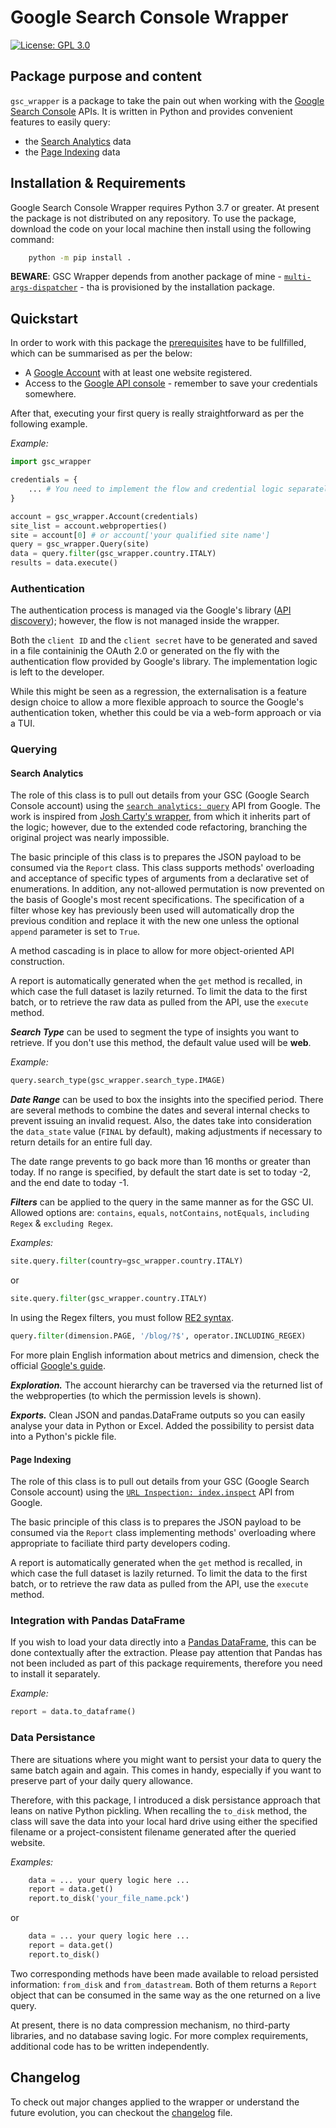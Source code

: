 # Google Search Console Wrapper

[![License: GPL 3.0](https://www.gnu.org/graphics/gplv3-127x51.png)](https://www.gnu.org/licenses/gpl-3.0.txt)


## Package purpose and content

`gsc_wrapper` is a package to take the pain out when working with the [Google Search
Console](https://support.google.com/webmasters/answer/9128668) APIs. 
It is written in Python and provides convenient features to easily query:
- the [Search Analytics](https://developers.google.com/webmaster-tools/v1/api_reference_index#Search_analytics) data
- the [Page Indexing](https://developers.google.com/webmaster-tools/v1/api_reference_index#Inspection_tools) data


## Installation & Requirements

Google Search Console Wrapper requires Python 3.7 or greater. At present the package is not distributed on any repository. 
To use the package, download the code on your local machine then install using the following command:

```bash
    python -m pip install . 
```

**BEWARE**: GSC Wrapper depends from another package of mine - [`multi-args-dispatcher`](https://github.com/andreamoro/Dispatcher) - tha is provisioned by the installation package.


## Quickstart

In order to work with this package the [prerequisites](https://developers.google.com/webmaster-tools/search-console-api-original/v3/prereqs) have to be fullfilled, which can be summarised as per the below:
- A [Google Account](https://accounts.google.com/signup/v2/webcreateaccount) with at least one website registered.
- Access to the [Google API console](https://console.cloud.google.com/apis/library/searchconsole.googleapis.com) - remember to save your credentials somewhere.

After that, executing your first query is really straightforward as per the following example.

_Example:_
```python
import gsc_wrapper

credentials = {
    ... # You need to implement the flow and credential logic separately
} 

account = gsc_wrapper.Account(credentials)
site_list = account.webproperties()
site = account[0] # or account['your qualified site name']
query = gsc_wrapper.Query(site)
data = query.filter(gsc_wrapper.country.ITALY)
results = data.execute()
```


### Authentication
The authentication process is managed via the Google's library ([API discovery](https://github.com/googleapis/google-api-python-client)); however, the flow is not managed inside the wrapper. 

Both the `client ID` and the `client secret` have to be generated and saved in a file containinig the OAuth 2.0 or generated on the fly with the authentication flow provided by Google's library. The implementation logic is left to the developer.

While this might be seen as a regression, the externalisation is a feature design choice to allow a more flexible approach to source the Google's authentication token, whether this could be via a web-form approach or via a TUI.  


### Querying

#### Search Analytics

The role of this class is to pull out details from your GSC (Google Search Console account) using the [`search analytics: query`](https://developers.google.com/webmaster-tools/v1/searchanalytics/query) API from Google. The work is inspired from [Josh Carty's wrapper](https://github.com/joshcarty/google-searchconsole), from which it inherits part of the logic; however, due to the extended code refactoring, branching the original project was nearly impossible.

The basic principle of this class is to prepares the JSON payload to be consumed via the `Report` class. This class supports methods' overloading and acceptance of specific types of arguments from a declarative set of enumerations. In addition, any not-allowed permutation is now prevented on the basis of Google's most recent specifications.
The specification of a filter whose key has previously been used will automatically drop the previous condition and replace it with the new one unless the optional `append` parameter is set to `True`.

A method cascading is in place to allow for more object-oriented API construction.

A report is automatically generated when the `get` method is recalled, in which case the full dataset is lazily returned.
To limit the data to the first batch, or to retrieve the raw data as pulled from the API, use the `execute` method.

***Search Type*** can be used to segment the type of insights you want to retrieve. If you don't use this method, the default value used will be **web**.

_Example:_
```py
query.search_type(gsc_wrapper.search_type.IMAGE)
```

***Date Range*** can be used to box the insights into the specified period. There are several methods to combine the dates and several internal checks to prevent issuing an invalid request. 
Also, the dates take into consideration the `data_state` value (`FINAL` by default), making adjustments if necessary to return details for an entire full day. 

The date range prevents to go back more than 16 months or greater than today. If no range is specified, by default the start date is set to today -2, and the end date to today -1.

***Filters*** can be applied to the query in the same manner as for the GSC UI. Allowed options are: `contains`, `equals`, `notContains`, `notEquals`, `including Regex` & `excluding Regex`.

_Examples:_
```py
site.query.filter(country=gsc_wrapper.country.ITALY)
```
or

```py
site.query.filter(gsc_wrapper.country.ITALY)
```

In using the Regex filters, you must follow [RE2 syntax](https://github.com/google/re2/wiki/Syntax).<br>
```py
query.filter(dimension.PAGE, '/blog/?$', operator.INCLUDING_REGEX)
```

For more plain English information about metrics and dimension, check the official [Google's guide](https://support.google.com/webmasters/answer/7576553).


***Exploration.*** The account hierarchy can be traversed via the returned list of the webproperties (to which the permission levels is shown).

***Exports.*** Clean JSON and pandas.DataFrame outputs so you can easily analyse your data in Python or Excel. Added the possibility to persist data into a Python's pickle file.


#### Page Indexing

The role of this class is to pull out details from your GSC (Google Search Console account) using the [`URL Inspection: index.inspect`](https://developers.google.com/webmaster-tools/v1/urlInspection.index/inspect) API from Google. 

The basic principle of this class is to prepares the JSON payload to be consumed via the `Report` class implementing methods' overloading where appropriate to faciliate third party developers coding.

A report is automatically generated when the `get` method is recalled, in which case the full dataset is lazily returned.
To limit the data to the first batch, or to retrieve the raw data as pulled from the API, use the `execute` method.


### Integration with Pandas DataFrame 
If you wish to load your data directly into a [Pandas DataFrame](https://pandas.pydata.org/), this can be done contextually after the extraction. 
Please pay attention that Pandas has not been included as part of this package requirements, therefore you need to install it separately.
 
_Example:_
```python
report = data.to_dataframe()
```


### Data Persistance
There are situations where you might want to persist your data to query the same batch again and again.
This comes in handy, especially if you want to preserve part of your daily query allowance.

Therefore, with this package, I introduced a disk persistance approach that leans on native Python pickling. When recalling the `to_disk` method, the class will save the data into your local hard drive using either the specified filename or a project-consistent filename generated after the queried website.

_Examples:_
```python
    data = ... your query logic here ... 
    report = data.get()
    report.to_disk('your_file_name.pck')
```

or

```python
    data = ... your query logic here ... 
    report = data.get()
    report.to_disk()
```

Two corresponding methods have been made available to reload persisted information: `from_disk` and `from_datastream`. Both of them returns a `Report` object that can be consumed in the same way as the one returned on a live query.

At present, there is no data compression mechanism, no third-party libraries, and no database saving logic. For more complex requirements, additional code has to be written independently.


## Changelog

To check out major changes applied to the wrapper or understand the future evolution, you can checkout the [changelog](https://github.com/andreamoro/GSC-Wrapper/blob/master/CHANGELOG.md) file.
